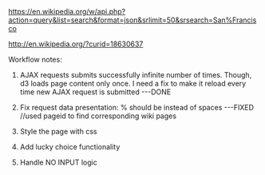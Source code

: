 https://en.wikipedia.org/w/api.php?action=query&list=search&format=json&srlimit=50&srsearch=San%Francisco

http://en.wikipedia.org/?curid=18630637

Workflow notes:

1. AJAX requests submits successfully infinite number of times. Though, d3 loads page content only once.
	I need a fix to make it reload every time new AJAX request is submitted ---DONE

2. Fix request data presentation: % should be instead of spaces ---FIXED //used pageid to find corresponding wiki pages

3. Style the page with css

4. Add lucky choice functionality

5. Handle NO INPUT logic
